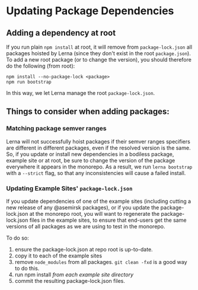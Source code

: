 # Updating Package Dependencies

## Adding a dependency at root

If you run plain `npm install` at root, it will remove from `package-lock.json`
all packages hoisted by Lerna (since they don't exist in the root
`package.json`).  To add a new root package (or to change the version), you should
therefore do the following (from root):
```
npm install --no-package-lock <package>
npm run bootstrap
```
In this way, we let Lerna manage the root `package-lock.json`.

## Things to consider when adding packages:

### Matching package semver ranges

Lerna will not successfully hoist packages if their semver ranges specifiers are
different in different packages, even if the resolved version is the same. So,
if you update or install new dependencies in a bodiless package, example site or
at root, be sure to change the version of the package everywhere it appears in
the monorepo.  As a result, we run `lerna bootstrap` with a `--strict` flag, so
that any inconsistencies will cause a failed install.

### Updating Example Sites' `package-lock.json`

If you update dependencies of one of the example sites (including cutting a new
release of any @asemirsk packages), or if you update the package-lock.json at
the monorepo root, you will want to regenerate the package-lock.json files in
the example sites, to ensure that end-users get the same versions of all
packages as we are using to test in the monorepo.

To do so:
1. ensure the package-lock.json at repo root is up-to-date.
2. copy it to each of the example sites
3. remove `node_modules` from all packages. `git clean -fxd` is a good way to do this.
4. run npm install *from each example site directory*
5. commit the resulting package-lock.json files.
